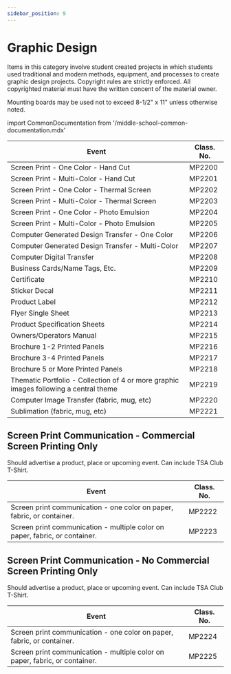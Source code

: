 ```yaml
---
sidebar_position: 9
---
```


# Graphic Design

Items in this category involve student created projects in which students used traditional and modern methods, equipment, and processes to create graphic design projects. Copyright rules are strictly enforced. All copyrighted material must have the written concent of the material owner.

Mounting boards may be used not to exceed 8-1/2" x 11" unless otherwise noted.

import CommonDocumentation from '/middle-school-common-documentation.mdx'

<CommonDocumentation />

| Event                                                                                 | Class. No. |
| ------------------------------------------------------------------------------------- | ---------- |
| Screen Print - One Color - Hand Cut                                                   | MP2200     |
| Screen Print - Multi-Color - Hand Cut                                                 | MP2201     |
| Screen Print - One Color - Thermal Screen                                             | MP2202     |
| Screen Print - Multi-Color - Thermal Screen                                           | MP2203     |
| Screen Print - One Color - Photo Emulsion                                             | MP2204     |
| Screen Print - Multi-Color - Photo Emulsion                                           | MP2205     |
| Computer Generated Design Transfer - One Color                                        | MP2206     |
| Computer Generated Design Transfer - Multi-Color                                      | MP2207     |
| Computer Digital Transfer                                                             | MP2208     |
| Business Cards/Name Tags, Etc.                                                        | MP2209     |
| Certificate                                                                           | MP2210     |
| Sticker Decal                                                                         | MP2211     |
| Product Label                                                                         | MP2212     |
| Flyer Single Sheet                                                                    | MP2213     |
| Product Specification Sheets                                                          | MP2214     |
| Owners/Operators Manual                                                               | MP2215     |
| Brochure 1-2 Printed Panels                                                           | MP2216     |
| Brochure 3-4 Printed Panels                                                           | MP2217     |
| Brochure 5 or More Printed Panels                                                     | MP2218     |
| Thematic Portfolio - Collection of 4 or more graphic images following a central theme | MP2219     |
| Computer Image Transfer (fabric, mug, etc)                                            | MP2220     |
| Sublimation (fabric, mug, etc)                                                        | MP2221     |

## Screen Print Communication - Commercial Screen Printing Only

Should advertise a product, place or upcoming event. Can include TSA Club T-Shirt.

| Event                                                                       | Class. No. |
| --------------------------------------------------------------------------- | ---------- |
| Screen print communication - one color on paper, fabric, or container.      | MP2222     |
| Screen print communication - multiple color on paper, fabric, or container. | MP2223     |

## Screen Print Communication - No Commercial Screen Printing Only

Should advertise a product, place or upcoming event. Can include TSA Club T-Shirt.

| Event                                                                       | Class. No. |
| --------------------------------------------------------------------------- | ---------- |
| Screen print communication - one color on paper, fabric, or container.      | MP2224     |
| Screen print communication - multiple color on paper, fabric, or container. | MP2225     |
